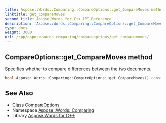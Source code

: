 ```yaml
---
title: Aspose::Words::Comparing::CompareOptions::get_CompareMoves method
linktitle: get_CompareMoves
second_title: Aspose.Words for C++ API Reference
description: 'Aspose::Words::Comparing::CompareOptions::get_CompareMoves method. Specifies whether to compare differences between the two documents in C++.'
type: docs
weight: 3000
url: /cpp/aspose.words.comparing/compareoptions/get_comparemoves/
---
```

## CompareOptions::get_CompareMoves method


Specifies whether to compare differences between the two documents.

```cpp
bool Aspose::Words::Comparing::CompareOptions::get_CompareMoves() const
```

## See Also

* Class [CompareOptions](../)
* Namespace [Aspose::Words::Comparing](../../)
* Library [Aspose.Words for C++](../../../)
